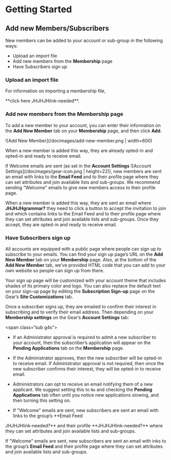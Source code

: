 # Getting Started

## Add new Members/Subscribers
<span id="gv-add-new-members"></span>

New members can be added to your account or sub-group in the following
ways:

* Upload an import file
* Add new members from the **Membership** page
* Have Subscribers sign up

### Upload an import file
<span id="gv-upload-an-import-file"></span>

For information on importing a membership file,

<span class="todo">
**click here JHJHJHlink-needed**.
</span>

### Add new members from the Membership page
<span id="gv-add-new-members-from-the-membership"></span>

To add a new member to your account, you can enter their information on
the **Add New Member** tab on your **Membership** page, and then click **Add**.

![Add New Member](/docimages/add-new-member.png | width=600)

<span class=”g4s”>

When a new member is added this way, they are already opted-in and
opted-in and ready to receive email.

If Welcome emails are sent (as set in the **Account Settings**
![Account Settings](/docimages/gear-icon.png | height=22)), new members are sent
an email with links to the **Email Feed** and to their profile page
where they can set attributes and join available lists and sub-groups.
We recommend sending "Welcome" emails to give new members access to
their profile page.

</span> <!-- g4s -->

<span class="free sub">

When a new member is added this way, they are sent an email
where 
<span class="todo">
**JHJHJHgrammar?**
</span>
they need to click a button to accept the
invitation to join and which contains links to the Email Feed and to
their profile page where they can set attributes and join available
lists and sub-groups.
Once they accept, they are opted-in and ready to receive email.

</span>

### Have Subscribers sign up
<span id="gv-have-subscribers-sign-up"></span>

All accounts are equipped with a public page where people can sign up to
subscribe to your emails.
You can find your sign up page’s URL on the **Add New Member** tab on
your **Membership** page.
Also, at the bottom of the **Add New Member** tab, we’ve provided HTML
code that you can add to your own website so people can sign up from
there.

Your sign up page will be customized with your account theme that
includes shades of its primary color and logo.
You can also replace the default text on your sign-up page by editing
the **Subscription Sign-up** page on the Gear’s **Site
Customizations** tab.

Once a subscriber signs up, they are emailed to confirm their interest
in subscribing and to verify their email address.
Then depending on your **Membership settings** on the Gear’s
**Account Settings** tab:

<span class=”sub g4s”>

* If an Administrator approval is required to admit a new subscriber to
your account, then the subscriber’s application will appear on the
**Pending Applications** tab on the **Membership** page.

* If the Administrator approves, then the new subscriber will be
opted-in to receive email.
If Administrator approval is not required, then once the new subscriber
confirms their interest, they will be opted-in to receive email. 

* Administrators can opt to receive an email notifying them of a new
applicant.
We suggest setting this to `No` and checking the **Pending
Applications** tab often until you notice new applications slowing,
and then turning this setting on.

* If "Welcome" emails are sent, new subscribers are sent an email with
links to the group’s
**Email Feed 
<span class="todo">
JHJHJHlink-needed?**
</span>
and their profile
<span class="todo">
**JHJHJHlink-needed?**
</span>
where they can set attributes and join available lists and sub-groups.

</span> <!-- sub g4s -->

<span class="free">

If "Welcome" emails are sent, new subscribers are sent an email with
inks to the group’s **Email Feed** and their profile page where they can
set attributes and join available lists and sub-groups.  

</span>
